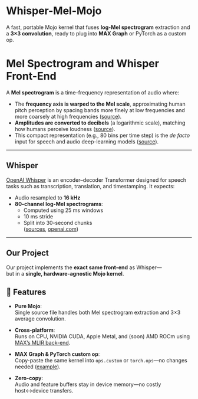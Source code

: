 # Whisper-Mel-Mojo

A fast, portable Mojo kernel that fuses **log-Mel spectrogram** extraction and a **3×3 convolution**, ready to plug into **MAX Graph** or PyTorch as a custom op.


# Mel Spectrogram and Whisper Front-End

A **Mel spectrogram** is a time–frequency representation of audio where:

- The **frequency axis is warped to the Mel scale**, approximating human pitch perception by spacing bands more finely at low frequencies and more coarsely at high frequencies ([source](https://ketanhdoshi.github.io)).
- **Amplitudes are converted to decibels** (a logarithmic scale), matching how humans perceive loudness ([source](https://medium.com)).
- This compact representation (e.g., 80 bins per time step) is the *de facto* input for speech and audio deep-learning models ([source](https://huggingface.co)).

---

## Whisper

[OpenAI Whisper](https://openai.com/research/whisper) is an encoder–decoder Transformer designed for speech tasks such as transcription, translation, and timestamping. It expects:

- Audio resampled to **16 kHz**
- **80-channel log-Mel spectrograms**:
  - Computed using 25 ms windows
  - 10 ms stride
  - Split into 30-second chunks  
    ([sources](https://cdn.openai.com/whisper/draft.pdf), [openai.com](https://openai.com))

---

## Our Project

Our project implements the **exact same front-end** as Whisper—  
but in a **single, hardware-agnostic Mojo kernel**.



## 🎯 Features

- **Pure Mojo**:  
  Single source file handles both Mel spectrogram extraction and 3×3 average convolution.

- **Cross-platform**:  
  Runs on CPU, NVIDIA CUDA, Apple Metal, and (soon) AMD ROCm using [MAX’s MLIR back-end](https://docs.github.com).

- **MAX Graph & PyTorch custom op**:  
  Copy-paste the same kernel into `ops.custom` or `torch.ops`—no changes needed ([example](https://github.com)).

- **Zero-copy**:  
  Audio and feature buffers stay in device memory—no costly host↔device transfers.
